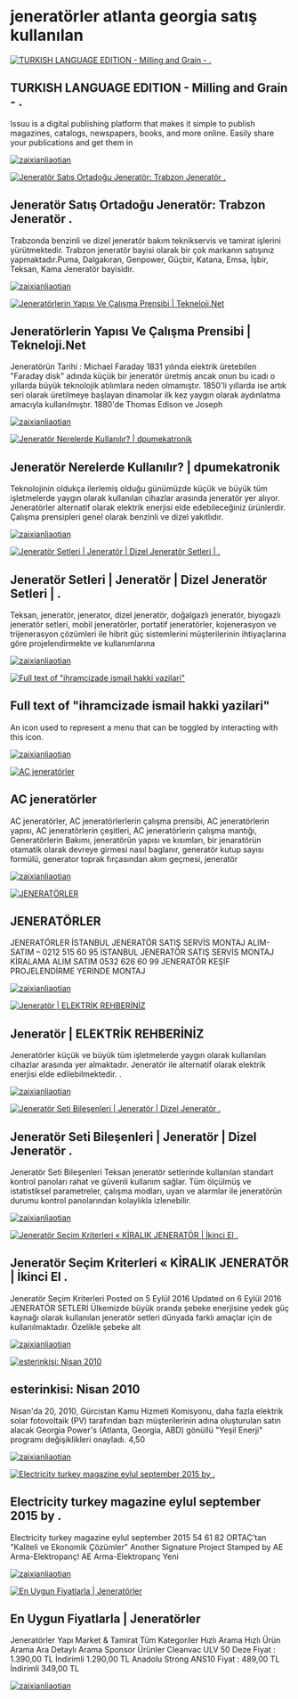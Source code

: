 # jeneratörler atlanta georgia satış kullanılan
<a href="https://mnn.zoosnet.net/LR/Chatpre.aspx?id=MNN94995150&p=https://topgrinding.com/" target="_blank">![TURKISH LANGUAGE EDITION - Milling and Grain - .](https://github.com/technlg/images/blob/main/31.jpg)</a>
## TURKISH LANGUAGE EDITION - Milling and Grain - .
Issuu is a digital publishing platform that makes it simple to publish magazines, catalogs, newspapers, books, and more online. Easily share your publications and get them in 
<a href="https://mnn.zoosnet.net/LR/Chatpre.aspx?id=MNN94995150&p=https://topgrinding.com/" target="_blank"><img src="https://github.com/technlg/images/raw/main/chat11.jpg" alt="zaixianliaotian"/></a><a href="//whatsapp.shibangsoft.com/WhatsApp.php" ><img src="https://github.com/technlg/images/raw/main/chat11.png" alt=""></a>
<a href="https://mnn.zoosnet.net/LR/Chatpre.aspx?id=MNN94995150&p=https://topgrinding.com/" target="_blank">![Jeneratör Satış Ortadoğu Jeneratör: Trabzon Jeneratör .](https://github.com/technlg/images/blob/main/12.jpg)</a>
## Jeneratör Satış Ortadoğu Jeneratör: Trabzon Jeneratör .
Trabzonda benzinli ve dizel jeneratör bakım teknikservis ve tamirat işlerini yürütmektedir. Trabzon jeneratör bayisi olarak bir çok markanın satışınız yapmaktadır.Puma, Dalgakıran, Genpower, Güçbir, Katana, Emsa, İşbir, Teksan, Kama Jeneratör bayisidir.
<a href="https://mnn.zoosnet.net/LR/Chatpre.aspx?id=MNN94995150&p=https://topgrinding.com/" target="_blank"><img src="https://github.com/technlg/images/raw/main/chat11.jpg" alt="zaixianliaotian"/></a><a href="//whatsapp.shibangsoft.com/WhatsApp.php" ><img src="https://github.com/technlg/images/raw/main/chat11.png" alt=""></a>
<a href="https://mnn.zoosnet.net/LR/Chatpre.aspx?id=MNN94995150&p=https://topgrinding.com/" target="_blank">![Jeneratörlerin Yapısı Ve Çalışma Prensibi | Tekneloji.Net](https://github.com/technlg/images/blob/main/25.jpg)</a>
## Jeneratörlerin Yapısı Ve Çalışma Prensibi | Tekneloji.Net
Jeneratörün Tarihi : Michael Faraday 1831 yılında elektrik üretebilen "Faraday disk" adında küçük bir jeneratör üretmiş ancak onun bu icadı o yıllarda büyük teknolojik atılımlara neden olmamıştır. 1850'li yıllarda ise artık seri olarak üretilmeye başlayan dinamolar ilk kez yaygın olarak aydınlatma amacıyla kullanılmıştır. 1880'de Thomas Edison ve Joseph 
<a href="https://mnn.zoosnet.net/LR/Chatpre.aspx?id=MNN94995150&p=https://topgrinding.com/" target="_blank"><img src="https://github.com/technlg/images/raw/main/chat11.jpg" alt="zaixianliaotian"/></a><a href="//whatsapp.shibangsoft.com/WhatsApp.php" ><img src="https://github.com/technlg/images/raw/main/chat11.png" alt=""></a>
<a href="https://mnn.zoosnet.net/LR/Chatpre.aspx?id=MNN94995150&p=https://topgrinding.com/" target="_blank">![Jeneratör Nerelerde Kullanılır? | dpumekatronik](https://github.com/technlg/images/blob/main/66.jpg)</a>
## Jeneratör Nerelerde Kullanılır? | dpumekatronik
Teknolojinin oldukça ilerlemiş olduğu günümüzde küçük ve büyük tüm işletmelerde yaygın olarak kullanılan cihazlar arasında jeneratör yer alıyor. Jeneratörler alternatif olarak elektrik enerjisi elde edebileceğiniz ürünlerdir. Çalışma prensipleri genel olarak benzinli ve dizel yakıtlıdır.
<a href="https://mnn.zoosnet.net/LR/Chatpre.aspx?id=MNN94995150&p=https://topgrinding.com/" target="_blank"><img src="https://github.com/technlg/images/raw/main/chat11.jpg" alt="zaixianliaotian"/></a><a href="//whatsapp.shibangsoft.com/WhatsApp.php" ><img src="https://github.com/technlg/images/raw/main/chat11.png" alt=""></a>
<a href="https://mnn.zoosnet.net/LR/Chatpre.aspx?id=MNN94995150&p=https://topgrinding.com/" target="_blank">![Jeneratör Setleri | Jeneratör | Dizel Jeneratör Setleri | .](https://github.com/technlg/images/blob/main/11.jpg)</a>
## Jeneratör Setleri | Jeneratör | Dizel Jeneratör Setleri | .
Teksan, jeneratör, jenerator, dizel jeneratör, doğalgazlı jeneratör, biyogazlı jeneratör setleri, mobil jeneratörler, portatif jeneratörler, kojenerasyon ve trijenerasyon çözümleri ile hibrit güç sistemlerini müşterilerinin ihtiyaçlarına göre projelendirmekte ve kullanımlarına
<a href="https://mnn.zoosnet.net/LR/Chatpre.aspx?id=MNN94995150&p=https://topgrinding.com/" target="_blank"><img src="https://github.com/technlg/images/raw/main/chat11.jpg" alt="zaixianliaotian"/></a><a href="//whatsapp.shibangsoft.com/WhatsApp.php" ><img src="https://github.com/technlg/images/raw/main/chat11.png" alt=""></a>
<a href="https://mnn.zoosnet.net/LR/Chatpre.aspx?id=MNN94995150&p=https://topgrinding.com/" target="_blank">![Full text of "ihramcizade ismail hakki yazilari"](https://github.com/technlg/images/blob/main/66.jpg)</a>
## Full text of "ihramcizade ismail hakki yazilari"
An icon used to represent a menu that can be toggled by interacting with this icon.
<a href="https://mnn.zoosnet.net/LR/Chatpre.aspx?id=MNN94995150&p=https://topgrinding.com/" target="_blank"><img src="https://github.com/technlg/images/raw/main/chat11.jpg" alt="zaixianliaotian"/></a><a href="//whatsapp.shibangsoft.com/WhatsApp.php" ><img src="https://github.com/technlg/images/raw/main/chat11.png" alt=""></a>
<a href="https://mnn.zoosnet.net/LR/Chatpre.aspx?id=MNN94995150&p=https://topgrinding.com/" target="_blank">![AC jeneratörler](https://github.com/technlg/images/blob/main/57.jpg)</a>
## AC jeneratörler
AC jeneratörler, AC jeneratörlerlerin çalışma prensibi, AC jeneratörlerin yapısı, AC jeneratörlerin çeşitleri, AC jeneratörlerin çalışma mantığı, Generatörlerin Bakımı, jeneratörün yapısı ve kısımları, bir jenaratörün otamatik olarak devreye girmesi nasıl baglanır, generatör kutup sayısı formülü, generator toprak fırçasından akım geçmesi, jeneratör 
<a href="https://mnn.zoosnet.net/LR/Chatpre.aspx?id=MNN94995150&p=https://topgrinding.com/" target="_blank"><img src="https://github.com/technlg/images/raw/main/chat11.jpg" alt="zaixianliaotian"/></a><a href="//whatsapp.shibangsoft.com/WhatsApp.php" ><img src="https://github.com/technlg/images/raw/main/chat11.png" alt=""></a>
<a href="https://mnn.zoosnet.net/LR/Chatpre.aspx?id=MNN94995150&p=https://topgrinding.com/" target="_blank">![JENERATÖRLER](https://github.com/technlg/images/blob/main/33.jpg)</a>
## JENERATÖRLER
JENERATÖRLER İSTANBUL JENERATÖR SATIŞ SERVİS MONTAJ ALIM-SATIM – 0212 515 60 95 İSTANBUL JENERATÖR SATIŞ SERVİS MONTAJ KİRALAMA ALIM SATIM 0532 626 60 99 JENERATÖR KEŞİF PROJELENDİRME YERİNDE MONTAJ
<a href="https://mnn.zoosnet.net/LR/Chatpre.aspx?id=MNN94995150&p=https://topgrinding.com/" target="_blank"><img src="https://github.com/technlg/images/raw/main/chat11.jpg" alt="zaixianliaotian"/></a><a href="//whatsapp.shibangsoft.com/WhatsApp.php" ><img src="https://github.com/technlg/images/raw/main/chat11.png" alt=""></a>
<a href="https://mnn.zoosnet.net/LR/Chatpre.aspx?id=MNN94995150&p=https://topgrinding.com/" target="_blank">![Jeneratör | ELEKTRİK REHBERİNİZ](https://github.com/technlg/images/blob/main/27.jpg)</a>
## Jeneratör | ELEKTRİK REHBERİNİZ
Jeneratörler küçük ve büyük tüm işletmelerde yaygın olarak kullanılan cihazlar arasında yer almaktadır. Jeneratör ile alternatif olarak elektrik enerjisi elde edilebilmektedir. .
<a href="https://mnn.zoosnet.net/LR/Chatpre.aspx?id=MNN94995150&p=https://topgrinding.com/" target="_blank"><img src="https://github.com/technlg/images/raw/main/chat11.jpg" alt="zaixianliaotian"/></a><a href="//whatsapp.shibangsoft.com/WhatsApp.php" ><img src="https://github.com/technlg/images/raw/main/chat11.png" alt=""></a>
<a href="https://mnn.zoosnet.net/LR/Chatpre.aspx?id=MNN94995150&p=https://topgrinding.com/" target="_blank">![Jeneratör Seti Bileşenleri | Jeneratör | Dizel Jeneratör .](https://github.com/technlg/images/blob/main/64.jpg)</a>
## Jeneratör Seti Bileşenleri | Jeneratör | Dizel Jeneratör .
Jeneratör Seti Bileşenleri Teksan jeneratör setlerinde kullanılan standart kontrol panoları rahat ve güvenli kullanım sağlar. Tüm ölçülmüş ve istatistiksel parametreler, çalışma modları, uyarı ve alarmlar ile jeneratörün durumu kontrol panolarından kolaylıkla izlenebilir.
<a href="https://mnn.zoosnet.net/LR/Chatpre.aspx?id=MNN94995150&p=https://topgrinding.com/" target="_blank"><img src="https://github.com/technlg/images/raw/main/chat11.jpg" alt="zaixianliaotian"/></a><a href="//whatsapp.shibangsoft.com/WhatsApp.php" ><img src="https://github.com/technlg/images/raw/main/chat11.png" alt=""></a>
<a href="https://mnn.zoosnet.net/LR/Chatpre.aspx?id=MNN94995150&p=https://topgrinding.com/" target="_blank">![Jeneratör Seçim Kriterleri « KİRALIK JENERATÖR | İkinci El .](https://github.com/technlg/images/blob/main/47.jpg)</a>
## Jeneratör Seçim Kriterleri « KİRALIK JENERATÖR | İkinci El .
Jeneratör Seçim Kriterleri Posted on 5 Eylül 2016 Updated on 6 Eylül 2016 JENERATÖR SETLERİ Ülkemizde büyük oranda şebeke enerjisine yedek güç kaynağı olarak kullanılan jeneratör setleri dünyada farklı amaçlar için de kullanılmaktadır. Özelikle şebeke alt
<a href="https://mnn.zoosnet.net/LR/Chatpre.aspx?id=MNN94995150&p=https://topgrinding.com/" target="_blank"><img src="https://github.com/technlg/images/raw/main/chat11.jpg" alt="zaixianliaotian"/></a><a href="//whatsapp.shibangsoft.com/WhatsApp.php" ><img src="https://github.com/technlg/images/raw/main/chat11.png" alt=""></a>
<a href="https://mnn.zoosnet.net/LR/Chatpre.aspx?id=MNN94995150&p=https://topgrinding.com/" target="_blank">![esterinkisi: Nisan 2010](https://github.com/technlg/images/blob/main/38.jpg)</a>
## esterinkisi: Nisan 2010
Nisan'da 20, 2010, Gürcistan Kamu Hizmeti Komisyonu, daha fazla elektrik solar fotovoltaik (PV) tarafından bazı müşterilerinin adına oluşturulan satın alacak Georgia Power's (Atlanta, Georgia, ABD) gönüllü "Yeşil Enerji" programı değişiklikleri onayladı. 4,50
<a href="https://mnn.zoosnet.net/LR/Chatpre.aspx?id=MNN94995150&p=https://topgrinding.com/" target="_blank"><img src="https://github.com/technlg/images/raw/main/chat11.jpg" alt="zaixianliaotian"/></a><a href="//whatsapp.shibangsoft.com/WhatsApp.php" ><img src="https://github.com/technlg/images/raw/main/chat11.png" alt=""></a>
<a href="https://mnn.zoosnet.net/LR/Chatpre.aspx?id=MNN94995150&p=https://topgrinding.com/" target="_blank">![Electricity turkey magazine eylul september 2015 by .](https://github.com/technlg/images/blob/main/44.jpg)</a>
## Electricity turkey magazine eylul september 2015 by .
Electricity turkey magazine eylul september 2015 54 61 82 ORTAÇ'tan "Kaliteli ve Ekonomik Çözümler" Another Signature Project Stamped by AE Arma-Elektropanç! AE Arma-Elektropanç Yeni 
<a href="https://mnn.zoosnet.net/LR/Chatpre.aspx?id=MNN94995150&p=https://topgrinding.com/" target="_blank"><img src="https://github.com/technlg/images/raw/main/chat11.jpg" alt="zaixianliaotian"/></a><a href="//whatsapp.shibangsoft.com/WhatsApp.php" ><img src="https://github.com/technlg/images/raw/main/chat11.png" alt=""></a>
<a href="https://mnn.zoosnet.net/LR/Chatpre.aspx?id=MNN94995150&p=https://topgrinding.com/" target="_blank">![En Uygun Fiyatlarla | Jeneratörler](https://github.com/technlg/images/blob/main/3.jpg)</a>
## En Uygun Fiyatlarla | Jeneratörler
Jeneratörler Yapı Market & Tamirat Tüm Kategoriler Hızlı Arama Hızlı Ürün Arama Ara Detaylı Arama Sponsor Ürünler Cleanvac ULV 50 Deze  Fiyat : 1.390,00 TL İndirimli 1.290,00 TL Anadolu Strong ANS10  Fiyat : 489,00 TL İndirimli 349,00 TL 
<a href="https://mnn.zoosnet.net/LR/Chatpre.aspx?id=MNN94995150&p=https://topgrinding.com/" target="_blank"><img src="https://github.com/technlg/images/raw/main/chat11.jpg" alt="zaixianliaotian"/></a><a href="//whatsapp.shibangsoft.com/WhatsApp.php" ><img src="https://github.com/technlg/images/raw/main/chat11.png" alt=""></a>
